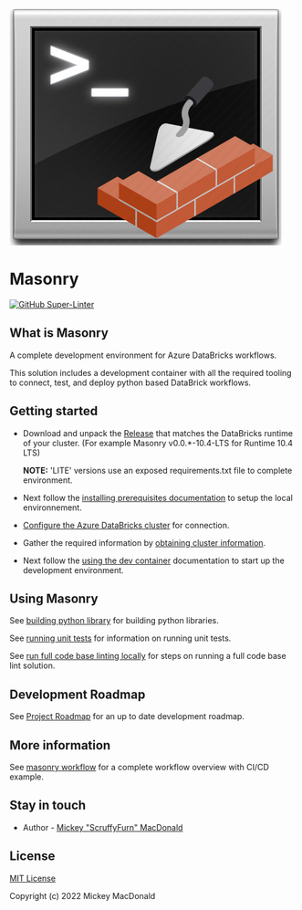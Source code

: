 <!-- markdownlint-disable MD041 -->
![image](.img/masonry.png)
<!-- markdownlint-enable MD041 -->

# Masonry

[![GitHub Super-Linter](https://github.com/scruffyfurn/masonry/workflows/Lint%20Code%20Base/badge.svg)](https://github.com/marketplace/actions/super-linter)

## What is Masonry

A complete development environment for Azure DataBricks workflows.

This solution includes a development container with all the required tooling to connect, test, and deploy python based DataBrick workflows.

## Getting started

- Download and unpack the [Release](https://github.com/ScruffyFurn/masonry/releases) that matches the DataBricks runtime of your cluster. (For example Masonry v0.0.*-10.4-LTS for Runtime 10.4 LTS)

    **NOTE:** 'LITE' versions use an exposed requirements.txt file to complete environment.

- Next follow the [installing prerequisites documentation](./docs/install_prerequisites.md) to setup the local environnement.

- [Configure the Azure DataBricks cluster](./docs/configure_cluster.md) for connection.

- Gather the required information by [obtaining cluster information](./docs/obtaining_cluster_information.md).

- Next follow the [using the dev container](./docs/using_dev_contianer.md) documentation to start up the development environment.

## Using Masonry

See [building python library](./docs/building_python_library.md) for building python libraries.

See [running unit tests](./docs/running_unit_tests.md) for information on running unit tests.

See [run full code base linting locally](./docs/local_linting.md) for steps on running a full code base lint solution.

## Development Roadmap

See [Project Roadmap](https://github.com/users/ScruffyFurn/projects/5/views/4) for an up to date development roadmap.

## More information

See [masonry workflow](./docs/example_workflow.md) for a complete workflow overview with CI/CD example.

## Stay in touch

- Author - [Mickey "ScruffyFurn" MacDonald](https://scruffyfurn.com)

## License

[MIT License](LICENSE)

Copyright (c) 2022 Mickey MacDonald
